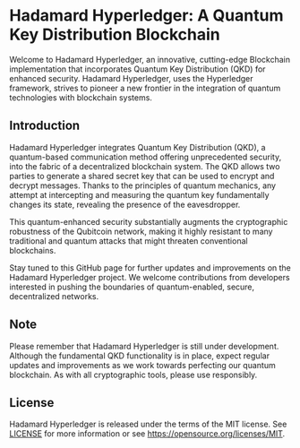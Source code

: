 # Hadamard Hyperledger: A Quantum Key Distribution Blockchain

Welcome to Hadamard Hyperledger, an innovative, cutting-edge Blockchain implementation that incorporates Quantum Key Distribution (QKD) for enhanced security. Hadamard Hyperledger, uses the Hyperledger framework, strives to pioneer a new frontier in the integration of quantum technologies with blockchain systems.

## Introduction

Hadamard Hyperledger integrates Quantum Key Distribution (QKD), a quantum-based communication method offering unprecedented security, into the fabric of a decentralized blockchain system. The QKD allows two parties to generate a shared secret key that can be used to encrypt and decrypt messages. Thanks to the principles of quantum mechanics, any attempt at intercepting and measuring the quantum key fundamentally changes its state, revealing the presence of the eavesdropper.

This quantum-enhanced security substantially augments the cryptographic robustness of the Qubitcoin network, making it highly resistant to many traditional and quantum attacks that might threaten conventional blockchains. 

Stay tuned to this GitHub page for further updates and improvements on the Hadamard Hyperledger project. We welcome contributions from developers interested in pushing the boundaries of quantum-enabled, secure, decentralized networks.

## Note

Please remember that Hadamard Hyperledger is still under development. Although the fundamental QKD functionality is in place, expect regular updates and improvements as we work towards perfecting our quantum blockchain. As with all cryptographic tools, please use responsibly. 

## License

Hadamard Hyperledger is released under the terms of the MIT license. See [LICENSE](LICENSE) for more information or see https://opensource.org/licenses/MIT.

